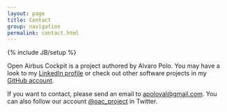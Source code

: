 ```yaml
---
layout: page
title: Contact
group: navigation
permalink: contact.html
---
```


{% include JB/setup %}

Open Airbus Cockpit is a project authored by Alvaro Polo. You may have a look 
to my [LinkedIn profile](http://es.linkedin.com/in/apoloval/) or check out 
other software projects in my [GitHub account](http://github.com/apoloval).

If you want to contact, please send an email to 
[apoloval@gmail.com](mailto:apoloval@gmail.com). You can also follow our 
account [@oac_project](https://twitter.com/oac_project) in Twitter. 
